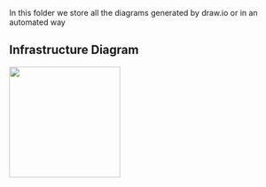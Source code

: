 In this folder we store all the diagrams generated by draw.io or in an automated way

<h2>Infrastructure Diagram</h2>
<img src="(https://github.com/hidalgoRius/cp2/blob/develop/diagrams/infrastructure-1.png" width="200">

